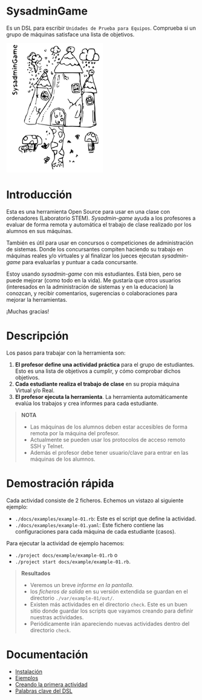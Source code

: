 # SysadminGame

Es un DSL para escribir `Unidades de Prueba para Equipos`. Comprueba si un grupo de máquinas satisface una lista de objetivos.

![logo](../logo.png)

# Introducción

Esta es una herramienta Open Source para usar en una clase con ordenadores
(Laboratorio STEM). *Sysadmin-game* ayuda a los profesores a evaluar de forma
remota y automática el trabajo de clase realizado por los alumnos en sus máquinas.

También es útil para usar en concursos o competiciones de administración
de sistemas. Donde los concursantes compiten haciendo su trabajo en máquinas
reales y/o virtuales y al finalizar los jueces ejecutan *sysadmin-game*
para evaluarlas y puntuar a cada concursante.

Estoy usando *sysadmin-game* con mis estudiantes. Está bien, pero se puede
mejorar (como todo en la vida). Me gustaría que otros usuarios (interesados
en la administración de sistemas y en la educacion) la conozcan, y recibir
comentarios, sugerencias o colaboraciones para mejorar la herramientas.

¡Muchas gracias!

# Descripción

Los pasos para trabajar con la herramienta son:

1. **El profesor define una actividad práctica** para el grupo de estudiantes.
Esto es una lista de objetivos a cumplir, y cómo comprobar dichos objetivos.
1. **Cada estudiante realiza el trabajo de clase** en su propia máquina
Virtual y/o Real.
1. **El profesor ejecuta la herramienta**. La herramienta automáticamente
evalúa los trabajos y crea informes para cada estudiante.

> **NOTA**
> * Las máquinas de los alumnos deben estar accesibles de forma remota por la
máquina del profesor.
> * Actualmente se pueden usar los protocolos de acceso remoto
SSH y Telnet.
> * Además el profesor debe tener usuario/clave para entrar en las máquinas de
los alumnos.

# Demostración rápida

Cada actividad consiste de 2 ficheros. Echemos un vistazo al siguiente ejemplo:
* `./docs/examples/example-01.rb`: Este es el script que define la actividad.
* `./docs/examples/example-01.yaml`: Este fichero contiene las configuraciones para
cada máquina de cada estudiante (casos).

Para ejecutar la actividad de ejemplo hacemos:
* `./project docs/example/example-01.rb` o
* `./project start docs/example/example-01.rb`.

> **Resultados**
> * Veremos un breve *informe en la pantalla*.
> * los *ficheros de salida* en su versión extendida se guardan en el directorio `./var/example-01/out/`.
> * Existen más actividades en el directorio `check`. Este es un buen sitio donde
guardar los scripts que vayamos creando para definir nuestras actividades.
> * Periódicamente irán apareciendo nuevas actividades dentro del directorio `check`.

# Documentación
* [Instalación](./instalacion/README.md)
* [Ejemplos](./ejemplos/README.md)
* [Creando la primera actividad](./primera-actividad.md)
* [Palabras clave del DSL](./dsl/README.md)
